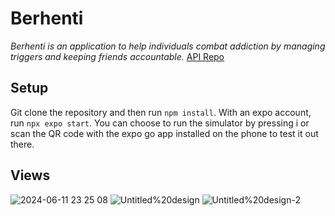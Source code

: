 # Berhenti

_Berhenti is an application to help individuals combat addiction by managing triggers and keeping friends accountable._
[API Repo](https://github.com/wbalkan/BerhentiAPI)
## Setup

Git clone the repository and then run `npm install`. With an expo account, run `npx expo start`. You can choose to run the simulator by pressing i or scan the QR code with the expo go app installed on the phone to test it out there.

## Views

![2024-06-11 23 25 08](https://github.com/boseongkim32/Berhenti/assets/99345660/45e1ef02-67ae-413f-a817-97e5aadb9b86)
![Untitled%20design](https://github.com/boseongkim32/Berhenti/assets/99345660/7151be2c-f956-45b5-b1d8-170dbede8d64)
![Untitled%20design-2](https://github.com/boseongkim32/Berhenti/assets/99345660/7025aaaf-1188-4851-8fa9-f78f1ccaa498)
